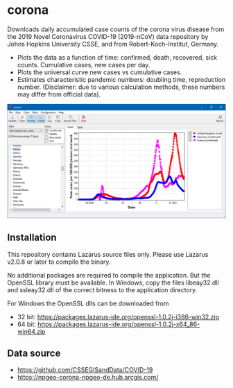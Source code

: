 # corona
Downloads daily accumulated case counts of the corona virus disease from the 2019 Novel Coronavirus COVID-19 (2019-nCoV) data repository by Johns Hopkins University CSSE, and from Robert-Koch-Institut, Germany.

- Plots the data as a function of time: confirmed, death, recovered, sick counts. Cumulative cases, new cases per day.
- Plots the universal curve new cases vs cumulative cases.
- Estimates characteristic pandemic numbers: doubling time, reproduction number. (Disclaimer: due to various calculation methods, these numbers may differ from official data).

![Screenshot](screenshots/corona-1.png)
## Installation
This repository contains Lazarus source files only. Please use Lazarus v2.0.8 or
later to compile the binary.

No additional packages are required to compile the application. But the OpenSSL library must be available. In Windows, copy the files libeay32.dll and ssleay32.dll of the correct bitness to the application directory.

For Windows the OpenSSL dlls can be downloaded from
- 32 bit: https://packages.lazarus-ide.org/openssl-1.0.2j-i386-win32.zip
- 64 bit: https://packages.lazarus-ide.org/openssl-1.0.2j-x64_86-win64.zip

## Data source
- https://github.com/CSSEGISandData/COVID-19
- https://npgeo-corona-npgeo-de.hub.arcgis.com/
